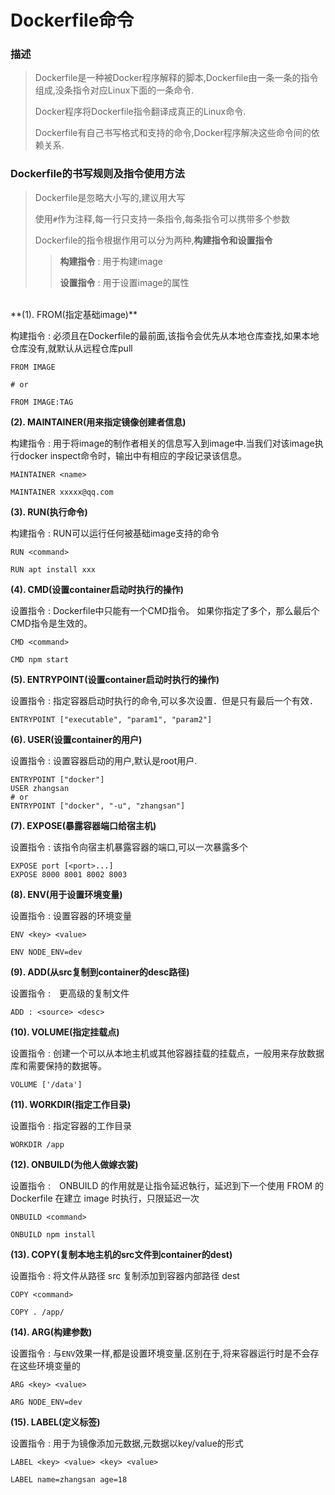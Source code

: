# Dockerfile命令

### 描述
> Dockerfile是一种被Docker程序解释的脚本,Dockerfile由一条一条的指令组成,没条指令对应Linux下面的一条命令.
>
> Docker程序将Dockerfile指令翻译成真正的Linux命令.
>
> Dockerfile有自己书写格式和支持的命令,Docker程序解决这些命令间的依赖关系.


### Dockerfile的书写规则及指令使用方法

> Dockerfile是忽略大小写的,建议用大写
>
> 使用```#```作为注释,每一行只支持一条指令,每条指令可以携带多个参数
>
> Dockerfile的指令根据作用可以分为两种,**构建指令和设置指令**
   >> **构建指令** : 用于构建image
   >>
   >> **设置指令** : 用于设置image的属性

</br>
**(1). FROM(指定基础image)**

构建指令 : 必须且在Dockerfile的最前面,该指令会优先从本地仓库查找,如果本地仓库没有,就默认从远程仓库pull
        
        
    FROM IMAGE

    # or

    FROM IMAGE:TAG


**(2). MAINTAINER(用来指定镜像创建者信息)**

构建指令 : 用于将image的制作者相关的信息写入到image中.当我们对该image执行docker inspect命令时，输出中有相应的字段记录该信息。


    MAINTAINER <name>

    MAINTAINER xxxxx@qq.com


**(3). RUN(执行命令)**

构建指令 : RUN可以运行任何被基础image支持的命令

    RUN <command>

    RUN apt install xxx


**(4). CMD(设置container启动时执行的操作)**

设置指令 : Dockerfile中只能有一个CMD指令。 如果你指定了多个，那么最后个CMD指令是生效的。

    CMD <command>

    CMD npm start

**(5). ENTRYPOINT(设置container启动时执行的操作)**

设置指令 : 指定容器启动时执行的命令,可以多次设置．但是只有最后一个有效．

    ENTRYPOINT ["executable", "param1", "param2"]


**(6). USER(设置container的用户)**

设置指令 : 设置容器启动的用户,默认是root用户.

    ENTRYPOINT ["docker"]
    USER zhangsan
    # or
    ENTRYPOINT ["docker", "-u", "zhangsan"]


**(7). EXPOSE(暴露容器端口给宿主机)**

设置指令 : 该指令向宿主机暴露容器的端口,可以一次暴露多个

    EXPOSE port [<port>...]
    EXPOSE 8000 8001 8002 8003

**(8). ENV(用于设置环境变量)**

设置指令 : 设置容器的环境变量

    ENV <key> <value>

    ENV NODE_ENV=dev


**(9). ADD(从src复制到container的desc路径)**

设置指令 :　更高级的复制文件

    ADD : <source> <desc>


**(10). VOLUME(指定挂载点)**

设置指令 : 创建一个可以从本地主机或其他容器挂载的挂载点，一般用来存放数据库和需要保持的数据等。

    VOLUME ['/data']


**(11). WORKDIR(指定工作目录)**

设置指令 : 指定容器的工作目录

    WORKDIR /app


**(12). ONBUILD(为他人做嫁衣裳)**

设置指令 :　ONBUILD 的作用就是让指令延迟執行，延迟到下一个使用 FROM 的 Dockerfile 在建立 image 时执行，只限延迟一次

    ONBUILD <command>

    ONBUILD npm install 


**(13). COPY(复制本地主机的src文件到container的dest)**

设置指令 : 将文件从路径 src 复制添加到容器内部路径 dest

    COPY <command>

    COPY . /app/


**(14). ARG(构建参数)**

设置指令 : 与`ENV`效果一样,都是设置环境变量.区别在于,将来容器运行时是不会存在这些环境变量的

    ARG <key> <value>

    ARG NODE_ENV=dev


**(15). LABEL(定义标签)**

设置指令 : 用于为镜像添加元数据,元数据以key/value的形式

    LABEL <key> <value> <key> <value>

    LABEL name=zhangsan age=18